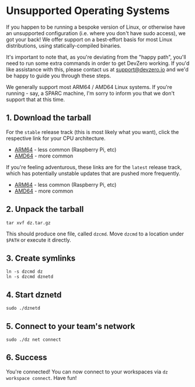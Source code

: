 # Unsupported Operating Systems

If you happen to be running a bespoke version of Linux, or otherwise have an unsupported configuration (i.e. where you don't have sudo access), we got your back! We offer support on a best-effort basis for most Linux distributions, using statically-compiled binaries.

It's important to note that, as you're deviating from the "happy path", you'll need to run some extra commands in order to get DevZero working. If you'd like assistance with this, please contact us at support@devzero.io and we'd be happy to guide you through these steps.

We generally support most ARM64 / AMD64 Linux systems. If you're running - say, a SPARC machine, I'm sorry to inform you that we don't support that at this time.

## 1. Download the tarball

For the `stable` release track (this is most likely what you want), click the respective link for your CPU architecture.

* [ARM64](https://get.devzero.io/stable/linux-arm64/dz.tar.gz) - less common (Raspberry Pi, etc)
* [AMD64](https://get.devzero.io/stable/linux-amd64/dz.tar.gz) - more common

If you're feeling adventurous, these links are for the `latest` release track, which has potentially unstable updates that are pushed more frequently.

* [ARM64](https://get.devzero.io/latest/linux-arm64/dz.tar.gz) - less common (Raspberry Pi, etc)
* [AMD64](https://get.devzero.io/latest/linux-amd64/dz.tar.gz) - more common

## 2. Unpack the tarball

```
tar xvf dz.tar.gz
```
This should produce one file, called `dzcmd`. Move `dzcmd` to a location under `$PATH` or execute it directly.

## 3. Create symlinks

```
ln -s dzcmd dz
ln -s dzcmd dznetd
```

## 4. Start dznetd

```
sudo ./dznetd
```

## 5. Connect to your team's network

```
sudo ./dz net connect
```

## 6. Success

You're connected! You can now connect to your workspaces via `dz workspace connect`. Have fun!
